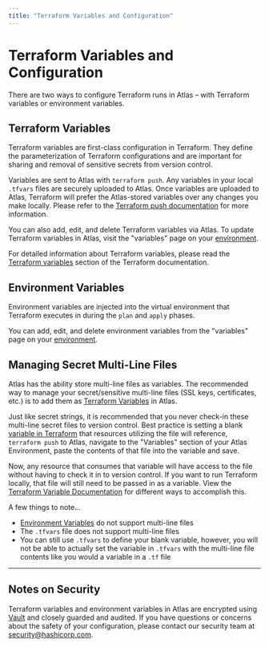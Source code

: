 ```yaml
---
title: "Terraform Variables and Configuration"
---
```


# Terraform Variables and Configuration

There are two ways to configure Terraform runs in Atlas – with
Terraform variables or environment variables.

## Terraform Variables

Terraform variables are first-class configuration in Terraform. They
define the parameterization of Terraform configurations and are important
for sharing and removal of sensitive secrets from version control.

Variables are sent to Atlas with `terraform push`. Any variables in your local
`.tfvars` files are securely uploaded to Atlas. Once variables are uploaded to
Atlas, Terraform will prefer the Atlas-stored variables over any changes you
make locally. Please refer to the
[Terraform push documentation](https://www.terraform.io/docs/commands/push.html)
for more information.

You can also add, edit, and delete Terraform variables via Atlas. To update
Terraform variables in Atlas, visit the "variables" page on your
[environment](/help/glossary#environment).

For detailed information about Terraform variables, please read the
[Terraform variables](https://terraform.io/docs/configuration/variables.html)
section of the Terraform documentation.

## Environment Variables

Environment variables are injected into the virtual environment that Terraform
executes in during the `plan` and `apply` phases.

You can add, edit, and delete environment variables from the "variables" page
on your [environment](/help/glossary#environment).

## Managing Secret Multi-Line Files

Atlas has the ability store multi-line files as variables. The recommended way to manage your secret/sensitive multi-line files (SSL keys, certificates, etc.) is to add them as [Terraform Variables](#terraform-variables) in Atlas.

Just like secret strings, it is recommended that you never check-in these multi-line secret files to version control. Best practice is setting a blank [variable in Terraform](https://www.terraform.io/docs/configuration/variables.html) that resources utilizing the file will reference, `terraform push` to Atlas, navigate to the "Variables" section of your Atlas Environment, paste the contents of that file into the variable and save.

Now, any resource that consumes that variable will have access to the file without having to check it in to version control. If you want to run Terraform locally, that file will still need to be passed in as a variable. View the [Terraform Variable Documentation](https://www.terraform.io/docs/configuration/variables.html) for different ways to accomplish this.

A few things to note...

- [Environment Variables](#environment-variables) do not support multi-line files
- The `.tfvars` file does not support multi-line files
- You can still use `.tfvars` to define your blank variable, however, you will not be able to actually set the variable in `.tfvars` with the multi-line file contents like you would a variable in a `.tf` file

- - -

## Notes on Security

Terraform variables and environment variables in Atlas are encrypted using
[Vault](https://vaultproject.io) and closely guarded and audited. If you have
questions or concerns about the safety of your configuration, please contact
our security team at [security@hashicorp.com](mailto:security@hashicorp.com).
